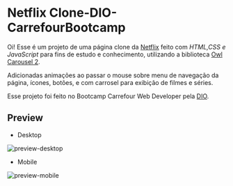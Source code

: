 # Netflix Clone-DIO-CarrefourBootcamp 

Oi! Esse é um projeto de uma página clone da [Netflix](https://github.com/Netflix) feito com *HTML,CSS e JavaScript* para fins de estudo e conhecimento, utilizando a biblioteca [Owl Carousel 2](https://owlcarousel2.github.io/OwlCarousel2/index.html). 

Adicionadas animações ao passar o mouse sobre menu de navegação da página, ícones, botões, e com carrosel para exibição de filmes e séries.


Esse projeto foi feito no Bootcamp Carrefour Web Developer pela [DIO](https://github.com/digitalinnovationone).


##  Preview

- Desktop

![preview-desktop](https://github.com/andlz21/Netflix-DIO-CarrefourBootcamp/blob/main/img/Anima%C3%A7%C3%A3o-desktop.gif?raw=true)




- Mobile

![preview-mobile](https://github.com/andlz21/Netflix-DIO-CarrefourBootcamp/blob/main/img/Anima%C3%A7%C3%A3o-mobile.gif?raw=true)
